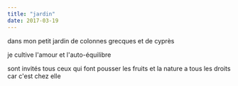 ```yaml
---
title: "jardin"
date: 2017-03-19
---
```


dans mon petit jardin
de colonnes grecques et de cyprès

je cultive l'amour et l'auto-équilibre

sont invités tous ceux qui font pousser les fruits
et la nature a tous les droits car c'est chez elle
